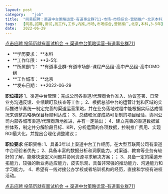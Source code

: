```yaml
---
layout:	post
category:	"job"
title:	"网易招聘：渠道中台策略运营-有道事业群711-市场-市场综合-营销推广-北京本科3-5年"
tags:	[网易,招聘,面试,找工作,工作,内推,市场,市场综合,营销推广,北京,本科,3-5年]
date:	2022-06-29
---
```


[点击应聘 投简历就有面试机会 -> 渠道中台策略运营-有道事业群711](http://mobile.bole.netease.com/bole/boleDetail?id=40024&employeeId=346f03c3cda5f04c&key=all)



- **学历要求： **本科
- **工作年限： **3-5年
- **所属部门： **有道事业群-有道市场部-课程产品组-高中产品组-高中OMO组
- **工作城市： **北京
- **发布日期： **2022-06-29



**职位描述**
1、渠道中台管理：完成公司各渠道/代理商合作准入、协议签署、日常业务沟通反馈、业绩跟盯及核查等工作； 
2、根据总部中台的运营计划和区域的实际推进节奏统一制定完善的渠道运营策略，并在业务落地过程中能根据实际达成情况来调整策略确保目标顺利达成；
3、总结和沉淀成熟可复制的项目经验，协同公司内部各城市渠道/代理商落地推进，并有一定输出；
4、建立完善的渠道数据监控体系，制定并分解阶段目标、KPI，分析运营的各项数据，控制推广费用、实现ROI最大化，并提出合理化调整建议；



**职位要求**
任职资格:
1、具备3年以上渠道中台工作经历，在大型互联网公司有渠道中台经验者优先； 
2、具备丰富的数据分析和洞察能力，对渠道、教育等业务有较好的了解，能够快速定义问题并协同资源寻求解决方案；； 
3、具备一定的渠道开拓能力，较强的新业务适应能力，皮实乐观，具备非常强的推动能力、沟通能力和学习能力。
4、希望有一线对接公办学校或者培训机构的经历，直接和学校有进校活动。



[点击应聘 投简历就有面试机会 -> 渠道中台策略运营-有道事业群711](http://mobile.bole.netease.com/bole/boleDetail?id=40024&employeeId=346f03c3cda5f04c&key=all)